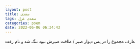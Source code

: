 ```yaml
---
layout: post
title: سعدی
tags: سعدی غزل
categories: poem
date: 2022-06-06 06:34:43
---
```


عارف مجموع را در پس دیوار صبر / طاقت صبرش نبود ننگ شد و نام رفت
